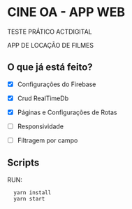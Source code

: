 # CINE OA - APP WEB

TESTE PRÁTICO ACTDIGITAL

APP DE LOCAÇÃO DE FILMES

## O que já está feito?
-  [x] Configurações do Firebase
-  [x] Crud RealTimeDb
-  [x] Páginas e Configurações de Rotas
-  [ ] Responsividade
-  [ ] Filtragem por campo


##  Scripts

RUN:
```
  yarn install
  yarn start

```
